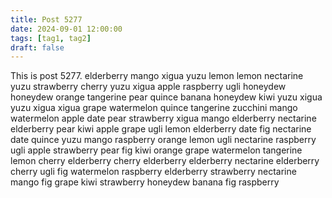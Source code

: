 ```yaml
---
title: Post 5277
date: 2024-09-01 12:00:00
tags: [tag1, tag2]
draft: false
---
```

This is post 5277.
elderberry
mango
xigua
yuzu
lemon
lemon
nectarine
yuzu
strawberry
cherry
yuzu
xigua
apple
raspberry
ugli
honeydew
honeydew
orange
tangerine
pear
quince
banana
honeydew
kiwi
yuzu
xigua
yuzu
xigua
xigua
grape
watermelon
quince
tangerine
zucchini
mango
watermelon
apple
date
pear
strawberry
xigua
mango
elderberry
nectarine
elderberry
pear
kiwi
apple
grape
ugli
lemon
elderberry
date
fig
nectarine
date
quince
yuzu
mango
raspberry
orange
lemon
ugli
nectarine
raspberry
ugli
apple
strawberry
pear
fig
kiwi
orange
grape
watermelon
tangerine
lemon
cherry
elderberry
cherry
elderberry
elderberry
nectarine
elderberry
cherry
ugli
fig
watermelon
raspberry
elderberry
strawberry
nectarine
mango
fig
grape
kiwi
strawberry
honeydew
banana
fig
raspberry
